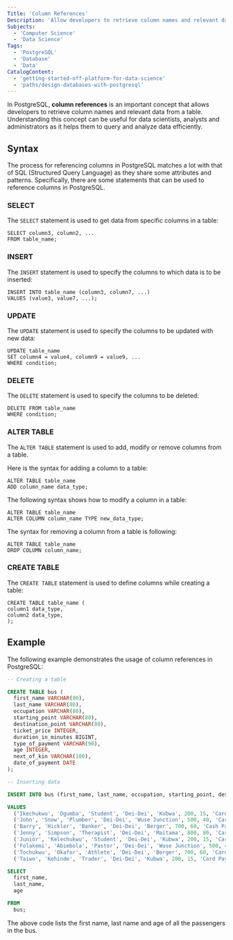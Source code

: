 ```yaml
---
Title: 'Column References'
Description: 'Allow developers to retrieve column names and relevant data from a table.'
Subjects:
  - 'Computer Science'
  - 'Data Science'
Tags: 
  - 'PostgreSQL'
  - 'Database'
  - 'Data'
CatalogContent:
  - 'getting-started-off-platform-for-data-science'
  - 'paths/design-databases-with-postgresql'
---
```


In PostgreSQL, **column references** is an important concept that allows developers to retrieve column names and relevant data from a table. Understanding this concept can be useful for data scientists, analysts and administrators as it helps them to query and analyze data efficiently.

## Syntax

The process for referencing columns in PostgreSQL matches a lot with that of SQL (Structured Query Language) as they share some attributes and patterns. Specifically, there are some statements that can be used to reference columns in PostgreSQL.

### SELECT

The `SELECT` statement is used to get data from specific columns in a table:

```pseudo
SELECT column3, column2, ...
FROM table_name;
```

### INSERT

The `INSERT` statement is used to specify the columns to which data is to be inserted:

```pseudo
INSERT INTO table_name (column3, column7, ...)
VALUES (value3, value7, ...);
```

### UPDATE

The `UPDATE` statement is used to specify the columns to be updated with new data:

```pseudo
UPDATE table_name
SET column4 = value4, column9 = value9, ...
WHERE condition;
```

### DELETE

The `DELETE` statement is used to specify the columns to be deleted:

```pseudo
DELETE FROM table_name
WHERE condition;
```

### ALTER TABLE

The `ALTER TABLE` statement is used to add, modify or remove columns from a table.

Here is the syntax for adding a column to a table:

```pseudo
ALTER TABLE table_name
ADD column_name data_type;
```

The following syntax shows how to modify a column in a table:

```pseudo
ALTER TABLE table_name
ALTER COLUMN column_name TYPE new_data_type;
```

The syntax for removing a column from a table is following:

```pseudo
ALTER TABLE table_name
DROP COLUMN column_name;
```

### CREATE TABLE

The `CREATE TABLE` statement is used to define columns while creating a table:

```pseudo
CREATE TABLE table_name (
column1 data_type,
column2 data_type,
);
```

  
## Example

The following example demonstrates the usage of column references in PostgreSQL:

```sql
-- Creating a table

CREATE TABLE bus (
  first_name VARCHAR(80),
  last_name VARCHAR(80),
  occupation VARCHAR(80),
  starting_point VARCHAR(80),
  destination_point VARCHAR(80),
  ticket_price INTEGER,
  duration_in_minutes BIGINT,
  type_of_payment VARCHAR(90),
  age INTEGER,
  next_of_kin VARCHAR(100),
  date_of_payment DATE  
);

-- Inserting data

INSERT INTO bus (first_name, last_name, occupation, starting_point, destination_point, ticket_price, duration_in_minutes, type_of_payment, age, next_of_kin, date_of_payment)

VALUES 
  ('Ikechukwu', 'Ogumba', 'Student', 'Dei-Dei', 'Kubwa', 200, 15, 'Card Payment', 22, 'William Ogumba', '2024-04-20'),
  ('John', 'Snow', 'Plumber', 'Dei-Dei', 'Wuse Junction', 500, 40, 'Card Payment', 30, 'Micheal Bolton', '2024-04-20'),
  ('Barry', 'Hickler', 'Banker', 'Dei-Dei', 'Berger', 700, 60, 'Cash Payment', 39, 'James Rashford', '2024-04-20'),
  ('Jenny', 'Simpson', 'Therapist', 'Dei-Dei', 'Maitama', 800, 80, 'Card Payment', 30, 'Julie Simpson', '2024-04-20'),
  ('Junior', 'Kelechukwu', 'Student', 'Dei-Dei', 'Kubwa', 200, 15, 'Card Payment', 40, 'Matthew Kelechukwu', '2024-04-20'),
  ('Folakemi', 'Abimbola', 'Pastor', 'Dei-Dei', 'Wuse Junction', 500, 40, 'Cash', 30, 'Kehinde Abimbola', '2024-04-20'),
  ('Tochukwu', 'Okafor', 'Athlete', 'Dei-Dei', 'Berger', 700, 60, 'Card Payment', 39, 'Duru Okafor', '2024-04-20'),
  ('Taiwo', 'Kehinde', 'Trader', 'Dei-Dei', 'Kubwa', 200, 15, 'Card Payment', 50, 'Adebayo Kehinde', '2024-04-20');

SELECT
  first_name,
  last_name,
  age

FROM
  bus;
```

The above code lists the first name, last name and age of all the passengers in the bus.
